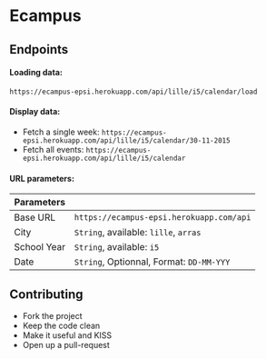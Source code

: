 # Ecampus

## Endpoints

#### Loading data: 

`https://ecampus-epsi.herokuapp.com/api/lille/i5/calendar/load`

#### Display data:

* Fetch a single week: `https://ecampus-epsi.herokuapp.com/api/lille/i5/calendar/30-11-2015`
* Fetch all events: `https://ecampus-epsi.herokuapp.com/api/lille/i5/calendar`

#### URL parameters:

| Parameters  |                                          |
|-------------|------------------------------------------|
| Base URL    | `https://ecampus-epsi.herokuapp.com/api` |
| City        | `String`, available: `lille`, `arras`    |
| School Year | `String`, available: `i5`                |
| Date        | `String`, Optionnal, Format: `DD-MM-YYY` |

## Contributing

* Fork the project
* Keep the code clean
* Make it useful and KISS
* Open up a pull-request
